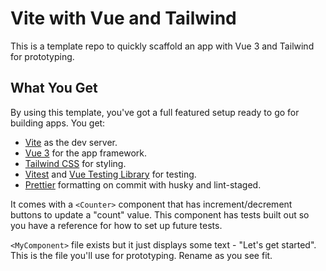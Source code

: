 # Vite with Vue and Tailwind

This is a template repo to quickly scaffold an app with Vue 3 and Tailwind for prototyping.

## What You Get

By using this template, you've got a full featured setup ready to go for building apps. You get:

-   [Vite](https://vitejs.dev) as the dev server.
-   [Vue 3](https://vuejs.org) for the app framework.
-   [Tailwind CSS](https://tailwindcss.com) for styling.
-   [Vitest](https://vitest.dev) and [Vue Testing Library](https://testing-library.com/docs/vue-testing-library/intro) for testing.
-   [Prettier](https://prettier.io) formatting on commit with husky and lint-staged.

It comes with a `<Counter>` component that has increment/decrement buttons to update a "count" value. This component has tests built out so you have a reference for how to set up future tests.

`<MyComponent>` file exists but it just displays some text - "Let's get started". This is the file you'll use for prototyping. Rename as you see fit.
